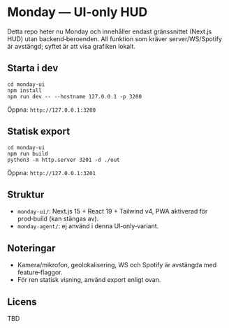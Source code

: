 # Monday — UI‑only HUD

Detta repo heter nu Monday och innehåller endast gränssnittet (Next.js HUD) utan backend‑beroenden. All funktion som kräver server/WS/Spotify är avstängd; syftet är att visa grafiken lokalt.

## Starta i dev

```
cd monday-ui
npm install
npm run dev -- --hostname 127.0.0.1 -p 3200
```

Öppna: `http://127.0.0.1:3200`

## Statisk export

```
cd monday-ui
npm run build
python3 -m http.server 3201 -d ./out
```

Öppna: `http://127.0.0.1:3201`

## Struktur

- `monday-ui/`: Next.js 15 + React 19 + Tailwind v4, PWA aktiverad för prod‑build (kan stängas av).
- `monday-agent/`: ej använd i denna UI‑only‑variant.

## Noteringar

- Kamera/mikrofon, geolokalisering, WS och Spotify är avstängda med feature‑flaggor.
- För ren statisk visning, använd export enligt ovan.

## Licens

TBD
